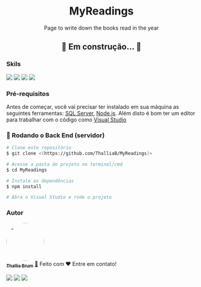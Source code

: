 <h1 align="center"> MyReadings</h1>
<p align="center">Page to write down the books read in the year</p>

<h2 align="center"> 
	🚧  Em construção...  🚧
</h2>

### Skils
<a href="#"><img src="https://img.shields.io/badge/C%23-239120?style=for-the-badge&logo=c-sharp&logoColor=white"></a>
<a href="#"><img src="https://img.shields.io/badge/Bootstrap-563D7C?style=for-the-badge&logo=bootstrap&logoColor=white"></a>
<a href="#"><img src="https://img.shields.io/badge/MySQL-239120?style=for-the-badge&logo=mysql&logoColor=white"></a>
<a href="#"><img src="https://img.shields.io/badge/.NET-5C2D91?style=for-the-badge&logo=.net&logoColor=white"></a>

### Pré-requisitos

Antes de começar, você vai precisar ter instalado em sua máquina as seguintes ferramentas:
[SQL Server](https://www.microsoft.com/pt-br/sql-server/sql-server-downloads), [Node.js](https://nodejs.org/en). 
Além disto é bom ter um editor para trabalhar com o código como [Visual Studio](https://visualstudio.microsoft.com/pt-br/)

### 🎲 Rodando o Back End (servidor)

```bash
# Clone este repositório
$ git clone <(https://github.com/ThalliaB/MyReadings)>

# Acesse a pasta do projeto no terminal/cmd
$ cd MyReadings

# Instale as dependências
$ npm install

# Abra o Visual Studio e rode o projeto
```

### Autor

<a href="https://github.com/ThalliaB.png">
 <img style="border-radius: 50%;" src="https://github.com/ThalliaB.png" width="100px;" alt=""/>
 <br />
 <sub><b>Thallia Brum</b></sub></a> <a href="https://github.com/ThalliaB" title="Github profile">🚀</a>
 Feito com ❤️ Entre em contato!
<br/>
<br/>
 <a href="https://github.com/ThalliaB"><img src="https://img.shields.io/badge/GitHub-100000?style=for-the-badge&logo=github&logoColor=white"></a>
 <a href="https://www.instagram.com/thalliajulliana/"><img src="https://img.shields.io/badge/Instagram-E4405F?style=for-the-badge&logo=instagram&logoColor=white"></a>
 <a href="www.linkedin.com/in/thallia-brum"><img src="https://img.shields.io/badge/LinkedIn-0077B5?style=for-the-badge&logo=linkedin&logoColor=white"></a>

